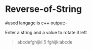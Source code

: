 # Reverse-of-String
#used langage is c++
output:-

  Enter a string and a value to rotate it left
>abcdefghijkl
  5
>fghijklabcde
